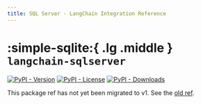 ```yaml
---
title: SQL Server - LangChain Integration Reference
---
```


# :simple-sqlite:{ .lg .middle } `langchain-sqlserver`

[![PyPI - Version](https://img.shields.io/pypi/v/langchain-sqlserver?label=%20)](https://pypi.org/project/langchain-sqlserver/#history)
[![PyPI - License](https://img.shields.io/pypi/l/langchain-sqlserver)](https://opensource.org/licenses/MIT)
[![PyPI - Downloads](https://img.shields.io/pepy/dt/langchain-sqlserver)](https://pypistats.org/packages/langchain-sqlserver)

This package ref has not yet been migrated to v1. See the [old ref](https://python.langchain.com/api_reference/sqlserver/index.html).
